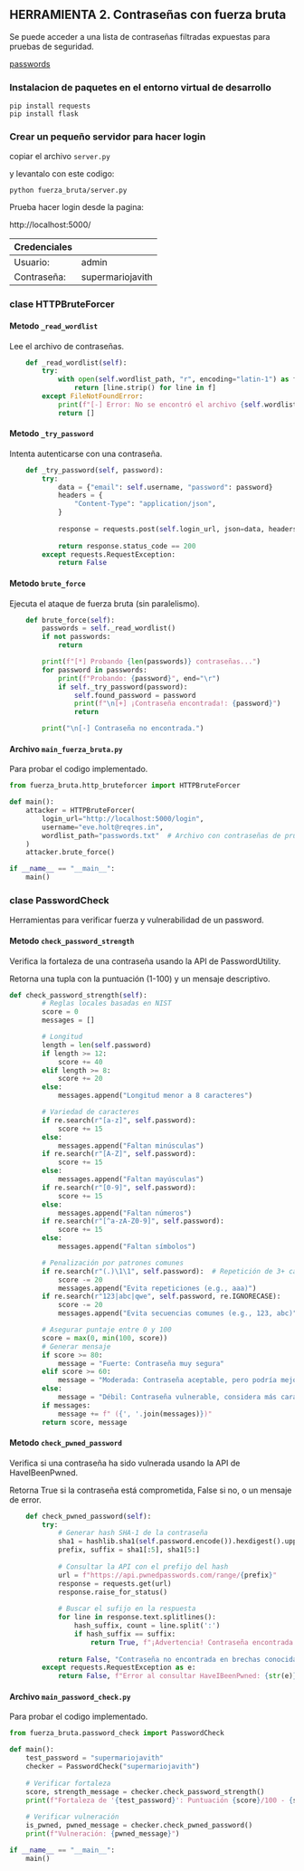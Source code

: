 ## HERRAMIENTA 2. Contraseñas con fuerza bruta

Se puede acceder a una lista de contraseñas filtradas expuestas para pruebas de seguridad.

[passwords](https://github.com/danielmiessler/SecLists/tree/master/Passwords/Leaked-Databases)


### Instalacion de paquetes en el entorno virtual de desarrollo
```
pip install requests
pip install flask
```

### Crear un pequeño servidor para hacer login

copiar el archivo ```server.py```

y levantalo con este codigo:

```
python fuerza_bruta/server.py
```

Prueba hacer login desde la pagina:

http://localhost:5000/

|Credenciales||
|-|-|
|Usuario:    |admin|
|Contraseña:| supermariojavith|

### clase HTTPBruteForcer

#### Metodo ```_read_wordlist```

Lee el archivo de contraseñas.

```python
    def _read_wordlist(self):
        try:
            with open(self.wordlist_path, "r", encoding="latin-1") as f:
                return [line.strip() for line in f]
        except FileNotFoundError:
            print(f"[-] Error: No se encontró el archivo {self.wordlist_path}")
            return []
```

#### Metodo ```_try_password```
Intenta autenticarse con una contraseña.

```python
    def _try_password(self, password):
        try:
            data = {"email": self.username, "password": password}
            headers = {
                "Content-Type": "application/json",
            }
            
            response = requests.post(self.login_url, json=data, headers=headers )
            
            return response.status_code == 200
        except requests.RequestException:
            return False
```


#### Metodo ```brute_force```

Ejecuta el ataque de fuerza bruta (sin paralelismo).

```python
    def brute_force(self):
        passwords = self._read_wordlist()
        if not passwords:
            return

        print(f"[*] Probando {len(passwords)} contraseñas...")
        for password in passwords:
            print(f"Probando: {password}", end="\r")
            if self._try_password(password):
                self.found_password = password
                print(f"\n[+] ¡Contraseña encontrada!: {password}")
                return

        print("\n[-] Contraseña no encontrada.")
```

#### Archivo ```main_fuerza_bruta.py```

Para probar el codigo implementado.

```python
from fuerza_bruta.http_bruteforcer import HTTPBruteForcer

def main():
    attacker = HTTPBruteForcer(
        login_url="http://localhost:5000/login",
        username="eve.holt@reqres.in",
        wordlist_path="passwords.txt"  # Archivo con contraseñas de prueba
    )
    attacker.brute_force()

if __name__ == "__main__":
    main()
```

### clase PasswordCheck

Herramientas para verificar fuerza y vulnerabilidad de un password.

#### Metodo ```check_password_strength```

Verifica la fortaleza de una contraseña usando la API de PasswordUtility.

Retorna una tupla con la puntuación (1-100) y un mensaje descriptivo.

```python
def check_password_strength(self):
        # Reglas locales basadas en NIST
        score = 0
        messages = []

        # Longitud
        length = len(self.password)
        if length >= 12:
            score += 40
        elif length >= 8:
            score += 20
        else:
            messages.append("Longitud menor a 8 caracteres")

        # Variedad de caracteres
        if re.search(r"[a-z]", self.password):
            score += 15
        else:
            messages.append("Faltan minúsculas")
        if re.search(r"[A-Z]", self.password):
            score += 15
        else:
            messages.append("Faltan mayúsculas")
        if re.search(r"[0-9]", self.password):
            score += 15
        else:
            messages.append("Faltan números")
        if re.search(r"[^a-zA-Z0-9]", self.password):
            score += 15
        else:
            messages.append("Faltan símbolos")

        # Penalización por patrones comunes
        if re.search(r"(.)\1\1", self.password):  # Repetición de 3+ caracteres
            score -= 20
            messages.append("Evita repeticiones (e.g., aaa)")
        if re.search(r"123|abc|qwe", self.password, re.IGNORECASE):
            score -= 20
            messages.append("Evita secuencias comunes (e.g., 123, abc)")

        # Asegurar puntaje entre 0 y 100
        score = max(0, min(100, score))
        # Generar mensaje
        if score >= 80:
            message = "Fuerte: Contraseña muy segura"
        elif score >= 60:
            message = "Moderada: Contraseña aceptable, pero podría mejorarse"
        else:
            message = "Débil: Contraseña vulnerable, considera más caracteres y variedad"
        if messages:
            message += f" ({', '.join(messages)})"
        return score, message
```

#### Metodo ```check_pwned_password```

Verifica si una contraseña ha sido vulnerada usando la API de HaveIBeenPwned.

Retorna True si la contraseña está comprometida, False si no, o un mensaje de error.

```python
    def check_pwned_password(self):
        try:
            # Generar hash SHA-1 de la contraseña
            sha1 = hashlib.sha1(self.password.encode()).hexdigest().upper()
            prefix, suffix = sha1[:5], sha1[5:]
            
            # Consultar la API con el prefijo del hash
            url = f"https://api.pwnedpasswords.com/range/{prefix}"
            response = requests.get(url)
            response.raise_for_status()
            
            # Buscar el sufijo en la respuesta
            for line in response.text.splitlines():
                hash_suffix, count = line.split(':')
                if hash_suffix == suffix:
                    return True, f"¡Advertencia! Contraseña encontrada en {count} brechas"
            
            return False, "Contraseña no encontrada en brechas conocidas"
        except requests.RequestException as e:
            return False, f"Error al consultar HaveIBeenPwned: {str(e)}"
```
#### Archivo ```main_password_check.py```

Para probar el codigo implementado.

```python
from fuerza_bruta.password_check import PasswordCheck

def main():
    test_password = "supermariojavith"
    checker = PasswordCheck("supermariojavith")
    
    # Verificar fortaleza
    score, strength_message = checker.check_password_strength()
    print(f"Fortaleza de '{test_password}': Puntuación {score}/100 - {strength_message}")
    
    # Verificar vulneración
    is_pwned, pwned_message = checker.check_pwned_password()
    print(f"Vulneración: {pwned_message}")

if __name__ == "__main__":
    main()
    
```
